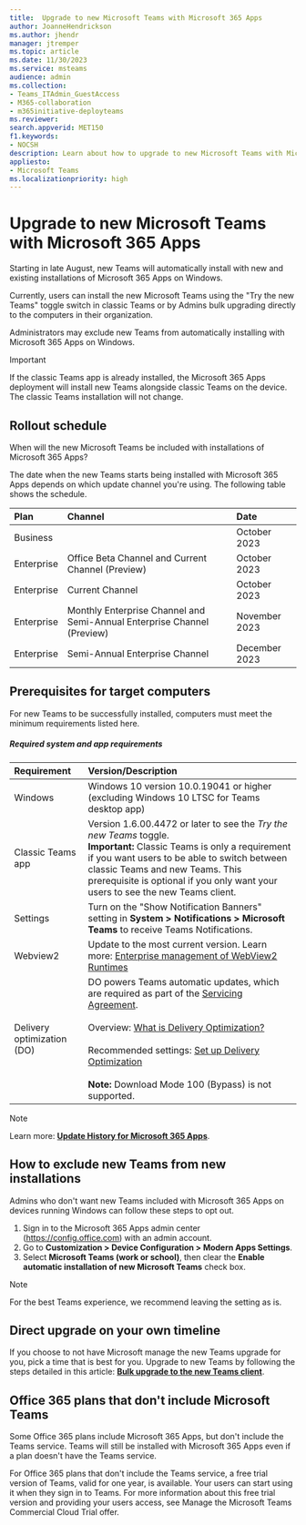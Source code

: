 ```yaml
---
title:  Upgrade to new Microsoft Teams with Microsoft 365 Apps
author: JoanneHendrickson
ms.author: jhendr
manager: jtremper
ms.topic: article
ms.date: 11/30/2023
ms.service: msteams
audience: admin
ms.collection: 
- Teams_ITAdmin_GuestAccess
- M365-collaboration
- m365initiative-deployteams
ms.reviewer: 
search.appverid: MET150
f1.keywords:
- NOCSH
description: Learn about how to upgrade to new Microsoft Teams with Microsoft 365 Apps.
appliesto: 
- Microsoft Teams
ms.localizationpriority: high
---
```

# Upgrade to new Microsoft Teams with Microsoft 365 Apps

Starting in late August, new Teams will automatically install with new and existing installations of Microsoft 365 Apps on Windows.

Currently, users can install the new Microsoft Teams using the "Try the new Teams" toggle switch in classic Teams or by Admins bulk upgrading directly to the computers in their organization.

Administrators may exclude new Teams from automatically installing with Microsoft 365 Apps on Windows.

>[!Important]
>If the classic Teams app is already installed, the Microsoft 365 Apps deployment will install new Teams alongside classic Teams on the device. The classic Teams installation will not change.

## Rollout schedule 

When will the new Microsoft Teams be included with installations of Microsoft 365 Apps?

The date when the new Teams starts being installed with Microsoft 365 Apps depends on which update channel you're using. The following table shows the schedule.

|Plan|Channel|Date|
|:-----|:-----|:-----|
|Business||October 2023|
|Enterprise|Office Beta Channel and Current Channel (Preview)|October 2023|
|Enterprise|Current Channel|October 2023|
|Enterprise|Monthly Enterprise Channel and Semi-Annual Enterprise Channel (Preview)|November 2023|
|Enterprise|Semi-Annual Enterprise Channel|December 2023|

## Prerequisites for target computers

For new Teams to be successfully installed, computers must meet the minimum requirements listed here.

##### Required system and app requirements

|Requirement|Version/Description|
|:-----|:-----|
|Windows| Windows 10 version 10.0.19041 or higher (excluding Windows 10 LTSC for Teams desktop app)|
|Classic Teams app|Version 1.6.00.4472 or later to see the *Try the new Teams* toggle.</br>**Important:** Classic Teams is only a requirement if you want users to be able to switch between classic Teams and new Teams. This prerequisite is optional if you only want your users to see the new Teams client.|
|Settings|Turn on the "Show Notification Banners" setting in **System > Notifications > Microsoft Teams** to receive Teams Notifications.|
|Webview2|Update to the most current version. Learn more: [Enterprise management of WebView2 Runtimes](/microsoft-edge/webview2/concepts/enterprise)|
|Delivery optimization (DO)|DO powers Teams automatic updates, which are required as part of the [Servicing Agreement](/microsoftteams/new-teams-automatic-upgrade-announced#servicing-agreement).</br></br>Overview: [What is Delivery Optimization?](/windows/deployment/do/waas-delivery-optimization)</br></br>Recommended settings: [Set up Delivery Optimization](/windows/deployment/do/waas-delivery-optimization-setup#recommended-delivery-optimization-settings)<br></br>**Note:** Download Mode 100 (Bypass) is not supported.||

>[!Note]
>Learn more: [**Update History for Microsoft 365 Apps**](/officeupdates/update-history-microsoft365-apps-by-date#supported-versions).


## How to exclude new Teams from new installations

Admins who don't want new Teams included with Microsoft 365 Apps on devices running Windows can follow these steps to opt out. 

1. Sign in to the Microsoft 365 Apps admin center (https://config.office.com) with an admin account. 
2. Go to **Customization > Device Configuration > Modern Apps Settings**. 
3. Select **Microsoft Teams (work or school)**,  then clear the **Enable automatic installation of new Microsoft Teams** check box. 

>[!Note]
>For the best Teams experience, we recommend leaving the setting as is. 

## Direct upgrade on your own timeline

If you choose to not have Microsoft manage the new Teams upgrade for you, pick a time that is best for you. Upgrade to new Teams by following the steps detailed in this article: [**Bulk upgrade to the new Teams client**](new-teams-bulk-install-client.md).


## Office 365 plans that don't include Microsoft Teams
 
Some Office 365 plans include Microsoft 365 Apps, but don't include the Teams service. Teams will still be installed with Microsoft 365 Apps even if a plan doesn't have the Teams service. 

For Office 365 plans that don't include the Teams service, a free trial version of Teams, valid for one year, is available. Your users can start using it when they sign in to Teams. For more information about this free trial version and providing your users access, see Manage the Microsoft Teams Commercial Cloud Trial offer. 


